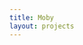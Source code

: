```yaml
---
title: Moby
layout: projects
---
```


<div class="row">
<div class="col align-self-center">
<div class="github-card" data-user="docker" data-repo="infrakit"></div>
<div class="github-card" data-user="containerd" data-repo="containerd"></div>
<div class="github-card" data-user="opencontainers" data-repo="runc"></div>
<div class="github-card" data-user="docker" data-repo="notary"></div>
<div class="github-card" data-user="linuxkit" data-repo="linuxkit"></div>
<div class="github-card" data-user="moby" data-repo="datakit"></div>
<div class="github-card" data-user="moby" data-repo="vpnkit"></div>
<div class="github-card" data-user="docker" data-repo="swarmkit"></div>
<div class="github-card" data-user="docker" data-repo="libnetwork"></div>
</div>
</div>



<!-- <section class="projects project-grid flex-2">
    <div class="container">
      <div class="row">
        <div class="col">
              <figure class="flex-item-2">
                <div class="github-card" data-user="docker" data-repo="infrakit"></div>
              </figure>
        </div>
        <div class="col">
              <figure class="flex-item-2">
                <div class="github-card" data-user="docker" data-repo="swarmkit"></div>
              </figure>
        </div>
        <div class="col">
              <figure class="flex-item-2">
                <div class="github-card" data-user="opencontainers" data-repo="runc"></div>
              </figure>
        </div>
        <div class="col">
              <figure class="flex-item-2">
                <div class="github-card" data-user="containerd" data-repo="containerd"></div>
              </figure>
        </div>
        <div class="col">
              <figure class="flex-item-2">
                <div class="github-card" data-user="docker" data-repo="libnetwork"></div>
              </figure>
        </div>
        <div class="col">
              <figure class="flex-item-2">
                <div class="github-card" data-user="docker" data-repo="notary"></div>
              </figure>
        </div>
        <div class="col">
              <figure class="flex-item-2">
                <div class="github-card" data-user="linuxkit" data-repo="linuxkit"></div>
              </figure>
        </div>
        <div class="col">
              <figure class="flex-item-2">
                <div class="github-card" data-user="moby" data-repo="datakit"></div>
              </figure>
        </div>
        <div class="col">
              <figure class="flex-item-2">
            <div class="github-card" data-user="moby" data-repo="vpnkit"></div>
            </figure>
        </div>
      </div>
  </div>
</section>
 -->

<!-- <div class="projects">
 	<div class="row">
        <div class="col-md-4 block">
          	
        </div>
   		<div class="col-md-4 block">
         	
        </div>
	   	<div class="col-md-4 block">
         	
        </div>
     </div>

     <div class="break"></div>

     <div class="row">
	   	<div class="col-md-4 block">
         	
        </div>
	   	<div class="col-md-4 block">
         	
        </div>
	   	<div class="col-md-4 block">
         	
        </div>
     </div>

     <div class="break"></div>

     <div class="row">
	   	<div class="col-md-4 block">
         	
        </div>
	   	<div class="col-md-4 block">
         	
        </div>
	   	<div class="col-md-4 block">

        </div>


	</div>
</div> -->